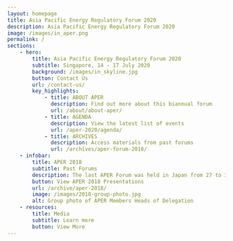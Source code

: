 ```yaml
---
layout: homepage
title: Asia Pacific Energy Regulatory Forum 2020
description: Asia Pacific Energy Regulatory Forum 2020
image: /images/in_aper.png
permalink: /
sections:
    - hero:
        title: Asia Pacific Energy Regulatory Forum 2020
        subtitle: Singapore, 14 - 17 July 2020
        background: /images/in_skyline.jpg
        button: Contact Us
        url: /contact-us/
        key_highlights:
            - title: ABOUT APER
              description: Find out more about this biannual forum
              url: /about/about-aper/
            - title: AGENDA
              description: View the latest list of events
              url: /aper-2020/agenda/
            - title: ARCHIVES
              description: Access materials from past forums
              url: /archives/aper-forum-2018/
    - infobar:
        title: APER 2018
        subtitle: Past Forums
        description: The last APER Forum was held in Japan from 27 to 30 November 2018. APER Members discussed the future of electricity networks with disruptive technologies, how regulators can ensure competitive and investable energy markets, and emerging issues for market surveillance and regulation.
        button: View APER 2018 Presentations
        url: /archive/aper-2018/
        image: /images/2018-group-photo.jpg
        alt: Group photo of APER Members Heads of Delegation
    - resources:
        title: Media
        subtitle: Learn more
        button: View More
---
```

